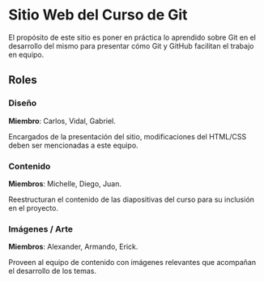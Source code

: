 # Sitio Web del Curso de Git

El propósito de este sitio es poner en práctica lo aprendido sobre Git en el
desarrollo del mismo para presentar cómo Git y GitHub facilitan el trabajo en
equipo.

## Roles

### Diseño

**Miembro**: Carlos, Vidal, Gabriel.

Encargados de la presentación del sitio, modificaciones del HTML/CSS deben ser
mencionadas a este equipo.

### Contenido

**Miembros**: Michelle, Diego, Juan.

Reestructuran el contenido de las diapositivas del curso para su inclusión en el
proyecto.

### Imágenes / Arte

**Miembros**: Alexander, Armando, Erick.

Proveen al equipo de contenido con imágenes relevantes que acompañan el
desarrollo de los temas.
